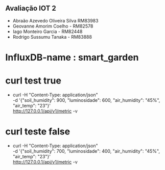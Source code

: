 ## Avaliação IOT 2

* Abraão Azevedo Oliveira Silva RM83983
* Geovanne Amorim Coelho - RM82578
* Iago Monteiro Garcia - RM82448
* Rodrigo Sussumu Tanaka - RM83888

# InfluxDB-name : smart_garden

# curl test true
- curl -H "Content-Type: application/json" \
    -d '{"soil_humidity": 900, "luminosidade": 600, "air_humidity": "45%", "air_temp": "23"}' \
    http://127.0.0.1/api/v1/metric -v
    
# curl teste false
- curl -H "Content-Type: application/json" \
    -d '{"soil_humidity": 700, "luminosidade": 400, "air_humidity": "45%", "air_temp": "23"}' \
    http://127.0.0.1/api/v1/metric -v
